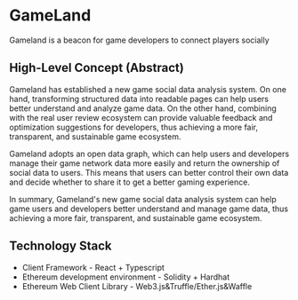 # GameLand
Gameland is a beacon for game developers to connect players socially


## High-Level Concept (Abstract)
Gameland has established a new game social data analysis system. On one hand, transforming structured data into readable pages can help users better understand and analyze game data. On the other hand, combining with the real user review ecosystem can provide valuable feedback and optimization suggestions for developers, thus achieving a more fair, transparent, and sustainable game ecosystem.

Gameland adopts an open data graph, which can help users and developers manage their game network data more easily and return the ownership of social data to users. This means that users can better control their own data and decide whether to share it to get a better gaming experience.

In summary, Gameland's new game social data analysis system can help game users and developers better understand and manage game data, thus achieving a more fair, transparent, and sustainable game ecosystem.


## Technology Stack
* Client Framework - React + Typescript 
* Ethereum development environment - Solidity + Hardhat
* Ethereum Web Client Library - Web3.js&Truffle/Ether.js&Waffle




